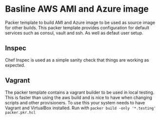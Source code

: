 # Basline AWS AMI and Azure image
Packer template to build AMI and Azure image to be used as source image for other builds. This 
packer template provides configuration for default services such as consul, vault and ssh. As well 
as defaut user setup.

## Inspec
Chef Inspec is used as a simple sanity check that things are working as expected. 

## Vagrant
The packer template contains a vagrant builder to be used in local testing. This is faster than using the aws build and is nice
to have when changing scripts and other provisioners. To use this your system needs to have Vagrant and VirtualBox installed.
Run with ```packer build -only '*.testing' packer.pkr.hcl```
